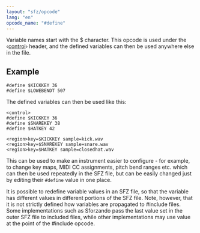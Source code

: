 ```yaml
---
layout: "sfz/opcode"
lang: "en"
opcode_name: "#define"
---
```

Variable names start with the $ character.
This opcode is used under the ‹[control](/headers/control)› header,
and the defined variables can then be used anywhere else in the file.

## Example

```
#define $KICKKEY 36
#define $LOWEBENDT 507
```

The defined variables can then be used like this:

```
<control>
#define $KICKKEY 36
#define $SNAREKEY 38
#define $HATKEY 42

<region>key=$KICKKEY sample=kick.wav
<region>key=$SNAREKEY sample=snare.wav
<region>key=$HATKEY sample=closedhat.wav
```

This can be used to make an instrument easier to configure - for example, to
change key maps, MIDI CC assignments, pitch bend ranges etc. which can then be
used repeatedly in the SFZ file, but can be easily changed just by editing their
`#define` value in one place.

It is possible to redefine variable values in an SFZ file, so that the variable
has different values in different portions of the SFZ file.  Note, however, 
that it is not strictly defined how variables are propagated to #include files.
Some implementations such as Sforzando pass the last value set in the outer
SFZ file to included files, while other implementations may use value at the
point of the #include opcode.
